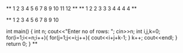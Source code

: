 **  1 2 3 4
    5 6 7 8
    9 10 11 12
**
**
    1
    2 2
    3 3 3
    4 4 4 4
**

**
1
2 3
4 5 6
7 8 9 10

int main() {
    int n;
    cout<<"Enter no of rows:  ";
    cin>>n;
    int i,j,k=0;
    for(i=1;i<=n;i++){
        for(j=1;j<=i;j++){
            cout<<i+j+k-1;
        }
        k++;
        cout<<endl;
    } 
    return 0;
}
**

